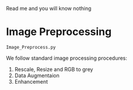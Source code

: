 Read me and you will know nothing
# Image Preprocessing
`Image_Preprocess.py`

We follow standard image processing procedures:
1. Rescale, Resize and RGB to grey
2. Data Augmentaion
3. Enhancement
